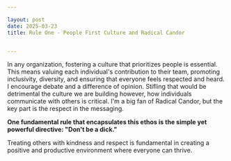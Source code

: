 ```yaml
---

layout: post
date: 2025-03-23
title: Rule One - People First Culture and Radical Candor


---
```


In any organization, fostering a culture that prioritizes people is essential. This means valuing each individual's contribution to their team, promoting inclusivity, diversity, and ensuring that everyone feels respected and heard. I encourage debate and a difference of opinion. Stifling that would be detrimental the culture we are building however, how individuals communicate with others is critical. I'm a big fan of Radical Candor, but the key part is the respect in the messaging.

**One fundamental rule that encapsulates this ethos is the simple yet powerful directive: "Don't be a dick."**

Treating others with kindness and respect is fundamental in creating a positive and productive environment where everyone can thrive.
